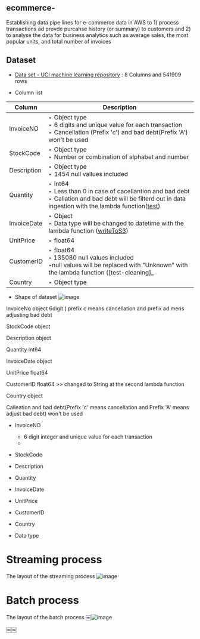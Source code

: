 ## ecommerce-

Establishing data pipe lines for e-commerce data in AWS to 1) process transactions ad provde purcahse history (or summary) to customers and 2) to analyse the data for business analytics such as average sales, the most popular units, and total number of invoices

## Dataset
* [Data set - UCI machine learning repository](http://archive.ics.uci.edu/ml/index.php) : 8 Columns and 541909 rows

* Column list


 Column | Description
 --- | ---
 InvoiceNO | ‣  Object type <br /> ‣  6 digits and unique value for each transaction <br /> ‣  Cancellation (Prefix 'c') and bad debt(Prefix 'A') won't be used |
 StockCode | ‣  Object type <br /> ‣  Number or combination of alphabet and number
 Description | ‣  Object type <br /> ‣  1454 null vallues included |
 Quantity | ‣  Int64 <br /> ‣  Less than 0 in case of cacellantion and bad debt <br /> ‣  Callation and bad debt will be filterd out in data ingestion with the lambda function([test](https://github.com/Richie-Kwon/ecommercedata/blob/main/1.%20streaming/lambda_streaming/test.py))|
 InvoiceDate | ‣  Object <br /> ‣  Data type will be changed to datetime with the lambda function ([writeToS3](https://github.com/Richie-Kwon/ecommercedata/blob/main/1.%20streaming/lambda_streaming/writeToS3.py)) |
 UnitPrice | ‣  float64|
 CustomerID | ‣  float64 <br /> ‣ 135080 null values included <br /> ‣null values will be replaced with "Unknown" with the lambda function ([test-cleaning]_
 Country | ‣  Object type |
 
 * Shape of dataset
 ![image](https://user-images.githubusercontent.com/56697877/117875493-23c8c500-b29a-11eb-8c49-a4c6d6560ae1.png)

 
 
InvoiceNo       object  6digit ( prefix c means cancellation and prefix ad mens adjusting bad debt

StockCode       object

Description     object

Quantity         int64

InvoiceDate     object

UnitPrice      float64

CustomerID     float64 >> changed to String at the second lambda function

Country         object

Calleation and bad debt(Prefix 'c' means cancellation and Prefix 'A' means adjust bad debt) won't be used
  * InvoiceNO
    * 6 digit integer and unique value for each transaction
    * 
  * StockCode
  * Description
  * Quantity
  * InvoiceDate
  * UnitPrice
  * CustomerID
  * Country

* Data type


# Streaming process

The layout of the streaming process
![image](https://user-images.githubusercontent.com/56697877/116921770-606a4000-ac4c-11eb-98a9-9159b1d17ba6.png)

# Batch process

The layout of the batch process
￼![image](https://user-images.githubusercontent.com/56697877/117211277-b2e46180-adf0-11eb-9dfe-61f357dbbaca.png)

￼￼
